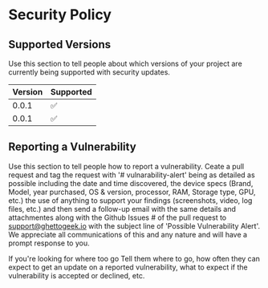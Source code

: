 # Security Policy

## Supported Versions

Use this section to tell people about which versions of your project are
currently being supported with security updates.

| Version | Supported          |
| ------- | ------------------ |
| 0.0.1   | :white_check_mark: |
| 0.0.1   | :white_check_mark: |

## Reporting a Vulnerability

Use this section to tell people how to report a vulnerability.
Ceate a pull request and tag the request with '# vulnarability-alert' being
as detailed as possible including the date and time discovered, the device
specs (Brand, Model, year purchased, OS & version, processor, RAM, Storage 
type, GPU, etc.) the use of anything to support your findings (screenshots,
video, log files, etc.) and then send a follow-up email with the same
details and attachmentes along with the Github Issues # of the pull request
to support@ghettogeek.io with the subject line of 'Possible Vulnerability 
Alert'. We appreciate all communications of this and any nature and will
have a prompt response to you.


If you're looking for where too go 
Tell them where to go, how often they can expect to get an update on a
reported vulnerability, what to expect if the vulnerability is accepted or
declined, etc.
